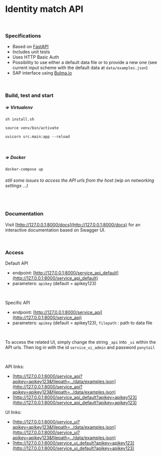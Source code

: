 # Identity match API

<br>

### Specifications
- Based on [FastAPI](https://fastapi.tiangolo.com/)
- Includes unit tests
- Uses HTTP Basic Auth
- Possibility to use either a default data file or to provide a new one
(see current input scheme with the default data at `data/examples.json`)
- SAP interface using [Bulma.io](https://www.bulma.io)

<br>

### Build, test and start

##### => **Virtualenv**
``sh install.sh``

``source venv/bin/activate``

``uvicorn src.main:app --reload``

<br>

##### => Docker
``docker-compose up``

###### still some issues to access the API urls from the host (wip on networking settings ...)

<br>

### Documentation

Visit [http://127.0.0.1:8000/docs](http://127.0.0.1:8000/docs) for an interactive documentation based on Swagger UI.

<br>

### Access

Default API
- endpoint: [http://127.0.0.1:8000/service_api_default](http://127.0.0.1:8000/service_api_default)
- parameters: ``apikey`` (default = apikey123)

<br>

Specific API
- endpoint: [http://127.0.0.1:8000/service_api](http://127.0.0.1:8000/service_api)
- parameters: ``apikey`` (default = apikey123), ``filepath`` : path to data file

<br>

To access the related UI, simply change the string `_api` into `_ui` within the API urls.
Then log in with the id `service_ui_admin` and password `ponytail`

<br>

API links: 
- [http://127.0.0.1:8000/service_api?apikey=apikey123&filepath=../data/examples.json](http://127.0.0.1:8000/service_api?apikey=apikey123&filepath=../data/examples.json)
- [http://127.0.0.1:8000/service_api_default?apikey=apikey123](http://127.0.0.1:8000/service_api_default?apikey=apikey123)

UI links: 
- [http://127.0.0.1:8000/service_ui?apikey=apikey123&filepath=../data/examples.json](http://127.0.0.1:8000/service_ui?apikey=apikey123&filepath=../data/examples.json)
- [http://127.0.0.1:8000/service_ui_default?apikey=apikey123](http://127.0.0.1:8000/service_ui_default?apikey=apikey123)
